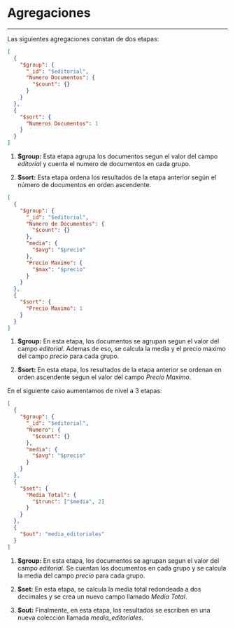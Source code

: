 
# Agregaciones

---

Las siguientes agregaciones constan de dos etapas:

```json
[
  {
    "$group": {
      "_id": "$editorial",
      "Numero Documentos": {
        "$count": {}
      }
    }
  },
  {
    "$sort": {
      "Numeros Documentos": 1
    }
  }
]
```

1. **$group:** Esta etapa agrupa los documentos segun el valor del campo _editorial_ y cuenta el numero de documentos en cada grupo.

2. **$sort:** Esta etapa ordena los resultados de la etapa anterior según el número de documentos en orden ascendente.

```json
[
  {
    "$group": {
      "_id": "$editorial",
      "Numero de Documentos": {
        "$count": {}
      },
      "media": {
        "$avg": "$precio"
      },
      "Precio Maximo": {
        "$max": "$precio"
      }
    }
  },
  {
    "$sort": {
      "Precio Maximo": 1
    }
  }
]
```

1. **$group:** En esta etapa, los documentos se agrupan segun el valor del campo _editorial_. Ademas de eso, se calcula la media y el precio maximo del campo _precio_ para cada grupo.

2. **$sort:** En esta etapa, los resultados de la etapa anterior se ordenan en orden ascendente segun el valor del campo _Precio Maximo_.

En el siguiente caso aumentamos de nivel a 3 etapas:

```json
[
  {
    "$group": {
      "_id": "$editorial",
      "Numero": {
        "$count": {}
      },
      "media": {
        "$avg": "$precio"
      }
    }
  },
  {
    "$set": {
      "Media Total": {
        "$trunc": ["$media", 2]
      }
    }
  },
  {
    "$out": "media_editoriales"
  }
]
```

1. **$group:** En esta etapa, los documentos se agrupan segun el valor del campo _editorial_. Se cuentan los documentos en cada grupo y se calcula la media del campo _precio_ para cada grupo.

2. **$set:** En esta etapa, se calcula la media total redondeada a dos decimales y se crea un nuevo campo llamado _Media Total_.

3. **$out:** Finalmente, en esta etapa, los resultados se escriben en una nueva colección llamada _media_editoriales_.
